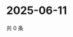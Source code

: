 # 2025-06-11

共 0 条

<!-- BEGIN ZHIHUVIDEO -->
<!-- 最后更新时间 Wed Jun 11 2025 10:43:30 GMT+0800 (China Standard Time) -->

<!-- END ZHIHUVIDEO -->
